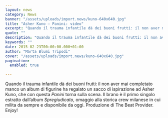 ```yaml
---
layout: news
category: News
banner: "/assets/uploads/import.news/kuno-640x640.jpg"
title: "Asher Kuno – Panini: video"
excerpt: "Quando il trauma infantile dà dei buoni frutti: il non aver mai completato manco un album di figurine ha regalato un sacco di ispirazione ad Asher Kuno, che con questa Panini torna sulla scena. Il brano è il primo singolo estratto dall’album Spregiudicato, omaggio alla storica crew milanese in cui milita da sempre e disponibile [&hellip"
quote: ""
description: "Quando il trauma infantile dà dei buoni frutti: il non aver mai completato manco un album di figurine ha regalato un sacco di ispirazione ad Asher Kuno, che con questa Panini torna sulla scena. Il brano è il primo singolo estratto dall’album Spregiudicato, omaggio alla storica crew milanese in cui milita da sempre e disponibile [&hellip"
keywords: ""
date: 2015-02-23T00:00:00.000+01:00
author: "Marta Blumi Tripodi"
cover: "/assets/uploads/import.news/kuno-640x640.jpg"
pagination:
  enabled: true

---
```


[](https://hotmc.com/wp-content/uploads/2015/02/kuno.jpg)

Quando il trauma infantile dà dei buoni frutti: il non aver mai completato manco un album di figurine ha regalato un sacco di ispirazione ad Asher Kuno, che con questa _Panini_ torna sulla scena. Il brano è il primo singolo estratto dall’album _Spregiudicato_, omaggio alla storica crew milanese in cui milita da sempre e disponibile da oggi. Produzione di The Beat Provider. Enjoy!